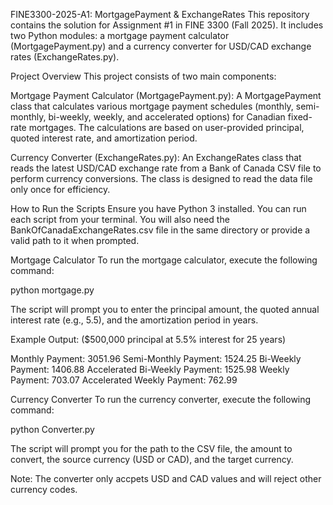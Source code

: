 FINE3300-2025-A1: MortgagePayment & ExchangeRates
This repository contains the solution for Assignment #1 in FINE 3300 (Fall 2025). It includes two Python modules: a mortgage payment calculator (MortgagePayment.py) and a currency converter for USD/CAD exchange rates (ExchangeRates.py).

Project Overview
This project consists of two main components:

Mortgage Payment Calculator (MortgagePayment.py): A MortgagePayment class that calculates various mortgage payment schedules (monthly, semi-monthly, bi-weekly, weekly, and accelerated options) for Canadian fixed-rate mortgages. The calculations are based on user-provided principal, quoted interest rate, and amortization period.

Currency Converter (ExchangeRates.py): An ExchangeRates class that reads the latest USD/CAD exchange rate from a Bank of Canada CSV file to perform currency conversions. The class is designed to read the data file only once for efficiency.

How to Run the Scripts
Ensure you have Python 3 installed. You can run each script from your terminal. You will also need the BankOfCanadaExchangeRates.csv file in the same directory or provide a valid path to it when prompted.

Mortgage Calculator
To run the mortgage calculator, execute the following command:

python mortgage.py

The script will prompt you to enter the principal amount, the quoted annual interest rate (e.g., 5.5), and the amortization period in years.

Example Output: ($500,000 principal at 5.5% interest for 25 years)

Monthly Payment: 3051.96
Semi-Monthly Payment: 1524.25
Bi-Weekly Payment: 1406.88
Accelerated Bi-Weekly Payment: 1525.98
Weekly Payment: 703.07
Accelerated Weekly Payment: 762.99

Currency Converter
To run the currency converter, execute the following command:

python Converter.py

The script will prompt you for the path to the CSV file, the amount to convert, the source currency (USD or CAD), and the target currency.

Note: The converter only accpets USD and CAD values and will reject other currency codes. 